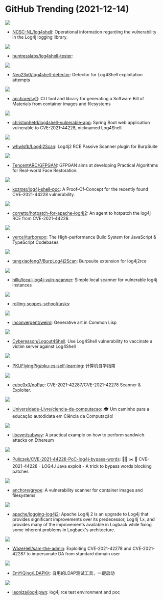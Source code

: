 # GitHub Trending (2021-12-14)

![](https://img.shields.io/badge/none-New%20292-green?style=flat-square&logo=appveyor)
- [NCSC-NL/log4shell](https://github.com/NCSC-NL/log4shell): Operational information regarding the vulnerability in the Log4j logging library.

![](https://img.shields.io/badge/Java-New%2063-green?style=flat-square&logo=appveyor)
- [huntresslabs/log4shell-tester](https://github.com/huntresslabs/log4shell-tester): 

![](https://img.shields.io/badge/Python-New%20114-green?style=flat-square&logo=appveyor)
- [Neo23x0/log4shell-detector](https://github.com/Neo23x0/log4shell-detector): Detector for Log4Shell exploitation attempts

![](https://img.shields.io/badge/Go-New%20175-green?style=flat-square&logo=appveyor)
- [anchore/syft](https://github.com/anchore/syft): CLI tool and library for generating a Software Bill of Materials from container images and filesystems

![](https://img.shields.io/badge/Java-New%20161-green?style=flat-square&logo=appveyor)
- [christophetd/log4shell-vulnerable-app](https://github.com/christophetd/log4shell-vulnerable-app): Spring Boot web application vulnerable to CVE-2021-44228, nicknamed Log4Shell.

![](https://img.shields.io/badge/Java-New%20125-green?style=flat-square&logo=appveyor)
- [whwlsfb/Log4j2Scan](https://github.com/whwlsfb/Log4j2Scan): Log4j2 RCE Passive Scanner plugin for BurpSuite

![](https://img.shields.io/badge/Python-New%201-green?style=flat-square&logo=appveyor)
- [TencentARC/GFPGAN](https://github.com/TencentARC/GFPGAN): GFPGAN aims at developing Practical Algorithms for Real-world Face Restoration.

![](https://img.shields.io/badge/Java-New%2022-green?style=flat-square&logo=appveyor)
- [kozmer/log4j-shell-poc](https://github.com/kozmer/log4j-shell-poc): A Proof-Of-Concept for the recently found CVE-2021-44228 vulnerability.

![](https://img.shields.io/badge/Java-New%2069-green?style=flat-square&logo=appveyor)
- [corretto/hotpatch-for-apache-log4j2](https://github.com/corretto/hotpatch-for-apache-log4j2): An agent to hotpatch the log4j RCE from CVE-2021-44228.

![](https://img.shields.io/badge/Go-New%20649-green?style=flat-square&logo=appveyor)
- [vercel/turborepo](https://github.com/vercel/turborepo): The High-performance Build System for JavaScript & TypeScript Codebases

![](https://img.shields.io/badge/Java-New%2061-green?style=flat-square&logo=appveyor)
- [tangxiaofeng7/BurpLog4j2Scan](https://github.com/tangxiaofeng7/BurpLog4j2Scan): Burpsuite extension for log4j2rce

![](https://img.shields.io/badge/Go-New%2039-green?style=flat-square&logo=appveyor)
- [hillu/local-log4j-vuln-scanner](https://github.com/hillu/local-log4j-vuln-scanner): Simple local scanner for vulnerable log4j instances

![](https://img.shields.io/badge/JavaScript-New%20107-green?style=flat-square&logo=appveyor)
- [rolling-scopes-school/tasks](https://github.com/rolling-scopes-school/tasks): 

![](https://img.shields.io/badge/Common%20Lisp-New%20412-green?style=flat-square&logo=appveyor)
- [inconvergent/weird](https://github.com/inconvergent/weird): Generative art in Common Lisp

![](https://img.shields.io/badge/Java-New%20380-green?style=flat-square&logo=appveyor)
- [Cybereason/Logout4Shell](https://github.com/Cybereason/Logout4Shell): Use Log4Shell vulnerability to vaccinate a victim server against Log4Shell

![](https://img.shields.io/badge/none-New%20178-green?style=flat-square&logo=appveyor)
- [PKUFlyingPig/pku-cs-self-learning](https://github.com/PKUFlyingPig/pku-cs-self-learning): 计算机自学指南

![](https://img.shields.io/badge/C%23-New%20121-green?style=flat-square&logo=appveyor)
- [cube0x0/noPac](https://github.com/cube0x0/noPac): CVE-2021-42287/CVE-2021-42278 Scanner & Exploiter.

![](https://img.shields.io/badge/none-New%2062-green?style=flat-square&logo=appveyor)
- [Universidade-Livre/ciencia-da-computacao](https://github.com/Universidade-Livre/ciencia-da-computacao): 🎓 Um caminho para a educação autodidata em Ciência da Computação!

![](https://img.shields.io/badge/Solidity-New%2039-green?style=flat-square&logo=appveyor)
- [libevm/subway](https://github.com/libevm/subway): A practical example on how to perform sandwich attacks on Ethereum

![](https://img.shields.io/badge/Java-New%20121-green?style=flat-square&logo=appveyor)
- [Puliczek/CVE-2021-44228-PoC-log4j-bypass-words](https://github.com/Puliczek/CVE-2021-44228-PoC-log4j-bypass-words): 🐱‍💻 ✂️ 🤬 CVE-2021-44228 - LOG4J Java exploit - A trick to bypass words blocking patches

![](https://img.shields.io/badge/Go-New%20151-green?style=flat-square&logo=appveyor)
- [anchore/grype](https://github.com/anchore/grype): A vulnerability scanner for container images and filesystems

![](https://img.shields.io/badge/Java-New%20197-green?style=flat-square&logo=appveyor)
- [apache/logging-log4j2](https://github.com/apache/logging-log4j2): Apache Log4j 2 is an upgrade to Log4j that provides significant improvements over its predecessor, Log4j 1.x, and provides many of the improvements available in Logback while fixing some inherent problems in Logback's architecture.

![](https://img.shields.io/badge/Python-New%20135-green?style=flat-square&logo=appveyor)
- [WazeHell/sam-the-admin](https://github.com/WazeHell/sam-the-admin): Exploiting CVE-2021-42278 and CVE-2021-42287 to impersonate DA from standard domain user

![](https://img.shields.io/badge/Java-New%2022-green?style=flat-square&logo=appveyor)
- [EmYiQing/LDAPKit](https://github.com/EmYiQing/LDAPKit): 自用的LDAP测试工具，一键启动

![](https://img.shields.io/badge/Python-New%2038-green?style=flat-square&logo=appveyor)
- [leonjza/log4jpwn](https://github.com/leonjza/log4jpwn): log4j rce test environment and poc

